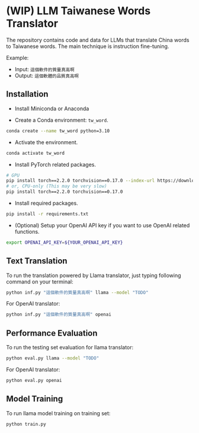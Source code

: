 # (WIP) LLM Taiwanese Words Translator

The repository contains code and data for LLMs that translate China words to Taiwanese words. The main technique is instruction fine-tuning.

Example:
- Input: `這個軟件的質量真高啊`
- Output: `這個軟體的品質真高啊`

## Installation

* Install Miniconda or Anaconda

* Create a Conda environment: `tw_word`.
```bash
conda create --name tw_word python=3.10
```

* Activate the environment.
```bash
conda activate tw_word
```

* Install PyTorch related packages.
```bash
# GPU
pip install torch==2.2.0 torchvision==0.17.0 --index-url https://download.pytorch.org/whl/cu118
# or, CPU-only (This may be very slow)
pip install torch==2.2.0 torchvision==0.17.0
```

* Install required packages.
```bash
pip install -r requirements.txt
```

* (Optional) Setup your OpenAI API key if you want to use OpenAI related functions.

```bash
export OPENAI_API_KEY=${YOUR_OPENAI_API_KEY}
```

## Text Translation

To run the translation powered by Llama translator, just typing following command on your terminal:
```bash
python inf.py "這個軟件的質量真高啊" llama --model "TODO"
```

For OpenAI translator:
```bash
python inf.py "這個軟件的質量真高啊" openai
```

## Performance Evaluation

To run the testing set evaluation for llama translator:
```bash
python eval.py llama --model "TODO"
```

For OpenAI translator:
```bash
python eval.py openai
```

## Model Training

To run llama model training on training set:
```bash
python train.py
```
